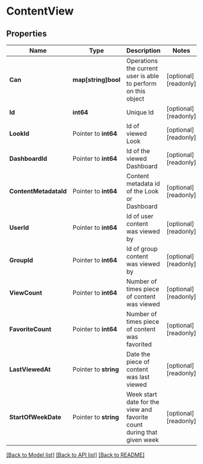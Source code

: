 # ContentView

## Properties

Name | Type | Description | Notes
------------ | ------------- | ------------- | -------------
**Can** | **map[string]bool** | Operations the current user is able to perform on this object | [optional] [readonly] 
**Id** | **int64** | Unique Id | [optional] [readonly] 
**LookId** | Pointer to **int64** | Id of viewed Look | [optional] [readonly] 
**DashboardId** | Pointer to **int64** | Id of the viewed Dashboard | [optional] [readonly] 
**ContentMetadataId** | Pointer to **int64** | Content metadata id of the Look or Dashboard | [optional] [readonly] 
**UserId** | Pointer to **int64** | Id of user content was viewed by | [optional] [readonly] 
**GroupId** | Pointer to **int64** | Id of group content was viewed by | [optional] [readonly] 
**ViewCount** | Pointer to **int64** | Number of times piece of content was viewed | [optional] [readonly] 
**FavoriteCount** | Pointer to **int64** | Number of times piece of content was favorited | [optional] [readonly] 
**LastViewedAt** | Pointer to **string** | Date the piece of content was last viewed | [optional] [readonly] 
**StartOfWeekDate** | Pointer to **string** | Week start date for the view and favorite count during that given week | [optional] [readonly] 

[[Back to Model list]](../README.md#documentation-for-models) [[Back to API list]](../README.md#documentation-for-api-endpoints) [[Back to README]](../README.md)


